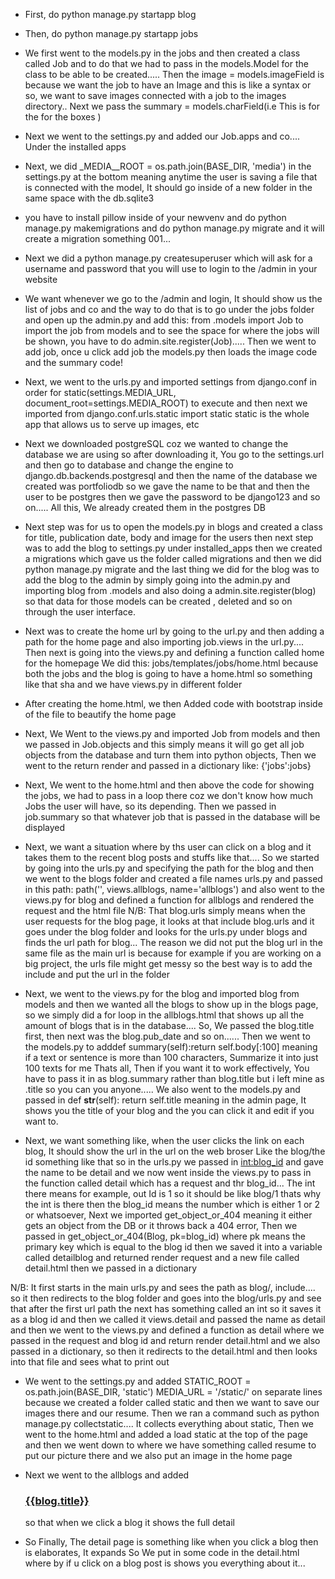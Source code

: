 * First, do python manage.py startapp blog
* Then, do python manage.py startapp jobs

* We first went to the models.py in the jobs and then created a class called Job and to do that we had to pass in the models.Model for the class to be able to be created..... Then the image = models.imageField is because we want the job to have an Image and this is like a syntax or so, we want to save images connected with a job to the images directory.. Next we pass the summary = models.charField(i.e This is for the for the boxes )

* Next we went to the settings.py and added our Job.apps and co.... Under the installed apps
* Next, we did _MEDIA__ROOT = os.path.join(BASE_DIR, 'media') in the settings.py at the bottom meaning anytime the user is saving a file that is connected with the model, It should go inside of a new folder in the same space with the db.sqlite3
* you have to install pillow inside of your newvenv and do python manage.py makemigrations and do python manage.py migrate and it will create a migration  something 001...
* Next we did a python manage.py createsuperuser which will ask for a username and password that you will use to login to the /admin in your website

* We want whenever we go to the /admin and login, It should show us the list of jobs and co and the way to do that is to go under the jobs folder and open up the admin.py and add this: from .models import Job to import the job from models and to see the space for where the jobs will be shown, you have to do admin.site.register(Job)..... Then we went to add job, once u click add job the models.py then loads the image code and the summary code!

* Next, we went to the urls.py and imported settings from django.conf in order for static(settings.MEDIA_URL, document_root=settings.MEDIA_ROOT) to execute and then next we imported from django.conf.urls.static import static
static is the whole app that allows us to serve up images, etc

* Next we downloaded postgreSQL coz we wanted to change the database we are using so after downloading it, You go to the settings.url and then go to database and change the engine to django.db.backends.postgresql and then the name of the database we created was portfoliodb so we gave the name to be that and then the user to be postgres then we gave the password to be django123 and so on..... All this, We already created them in the postgres DB

* Next step was for us to open the models.py in blogs and created a class for title, publication date, body and image for the users then next step was to add the blog to settings.py under installed_apps then we created a migrations which gave us the folder called migrations and then we did python manage.py migrate and the last thing we did for the blog was to add the blog to the admin by simply going into the admin.py and importing blog from .models and also doing a admin.site.register(blog) so that data for those models can be created , deleted and so on through the user interface.

* Next was to create the home url by going to the url.py and then adding a path for the home page and also importing job.views in the url.py.... Then next is going into the views.py and defining a function called home for the homepage
We did this: jobs/templates/jobs/home.html because both the jobs and the blog is going to have a home.html so something like that sha and we have views.py in different folder

* After creating the home.html, we then Added code with bootstrap inside of the file to beautify the home page

* Next, We Went to the views.py and imported Job from models and then we passed in Job.objects and this simply means it will go get all job objects from the database and turn them into python objects, Then we went to the return render and passed in a dictionary like: {'jobs':jobs}

* Next, We went to the home.html and then above the code for showing the jobs, we had to pass in a loop there coz we don't know how much Jobs the user will have, so its depending. Then we passed in job.summary so that whatever job that is passed in the database will be displayed

* Next, we want a situation where by ths user can click on a blog and it takes them to the recent blog posts and stuffs like that.... So we started by going into the urls.py and specifying the path for the blog and then we went to the blogs folder and created a file names urls.py and passed in this path: path('', views.allblogs, name='allblogs') and also went to the views.py for blog and defined a function for allblogs and rendered the request and the html file
N/B: That blog.urls simply means when the user requests for the blog page, it looks at that include blog.urls and it goes under the blog folder and looks for the urls.py under blogs and finds the url path for blog... The reason we did not put the blog url in the same file as the main url is because for example if you are working on a big project, the urls file might get messy so the best way is to add the include and put the url in the folder

* Next, we went to the views.py for the blog and imported blog from models and then we wanted all the blogs to show up in the blogs page, so we simply did a for loop in the allblogs.html that shows up all the amount of blogs that is in the database.... So, We passed the blog.title first, then next was the blog.pub_date and so on...... Then we went to the models.py to adddef summary(self):return self.body[:100] meaning if a text or sentence is more than 100 characters, Summarize it into just 100 texts for me Thats all, Then if you want it to work effectively, You have to pass it in as blog.summary rather than blog.title but i left mine as .title so you can you anyone..... We also went to the models.py and passed in def __str__(self): return self.title meaning in the admin page, It shows you the title of your blog and the you can click it and edit if you want to.

* Next, we want something like, when the user clicks the link on each blog, It should show the url in the url on the web broser Like the blog/the id something like that so in the urls.py we passed in <int:blog_id> and gave the name to be detail and we now went inside the views.py to pass in the function called detail which has a request and thr blog_id... The int there means for example, out Id is 1 so it should be like blog/1 thats why the int is there then the blog_id means the number which is either 1 or 2 or whatsoever, Next we imported get_object_or_404 meaning it either gets an object from the DB or it throws back a 404 error, Then we passed in get_object_or_404(Blog, pk=blog_id) where pk means the primary key which is equal to the blog id then we saved it into a variable called detailblog and returned render request and a new file called detail.html then we passed in a dictionary

<!-- Short summary on how the detail came into the project -->
N/B: It first starts in the main urls.py and sees the path as blog/, include.... so it then redirects to the blog folder and goes into the blog/urls.py and see that after the first url path the next has something called an int so it saves it as a blog id and then we called it views.detail and passed the name as detail and then we went to the views.py and defined a function as detail where we passed in the request and blog id and return render detail.html and we also passed in a dictionary, so then it redirects to the detail.html and then looks into that file and sees what to print out

* We went to the settings.py and added STATIC_ROOT = os.path.join(BASE_DIR, 'static')
MEDIA_URL = '/static/' on separate lines because we created a folder called static and then we want to save our images there and our resume. Then we ran a command such as python manage.py collectstatic.... It collects everything about static, Then we went to the home.html and added a load static at the top of the page and then we went down to where we have something called resume to put our picture there and we also put an image in the home page 

* Next we went to the allblogs and added <a href="{% url 'detail' blog.id %}"><h3>{{blog.title}}</h3></a> so that when we click a blog it shows the full detail  

* So Finally, The detail page is something like when you click a blog then is elaborates, It expands So We put in some code in the detail.html where by if u click on a blog post is shows you everything about it...
